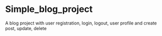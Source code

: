 # Simple_blog_project
A blog project with user registration, login, logout, user profile and create post, update, delete
